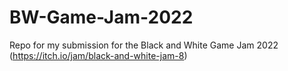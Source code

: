 # BW-Game-Jam-2022
Repo for my submission for the Black and White Game Jam 2022 (https://itch.io/jam/black-and-white-jam-8)
